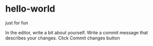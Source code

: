 # hello-world
just for fun

In the editor, write a bit about yourself.
Write a commit message that describes your changes.
Click Commit changes button
